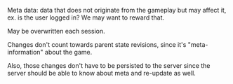 Meta data: data that does not originate from the gameplay
but may affect it, ex. is the user logged in? We may want to reward that.

May be overwritten each session.

Changes don't count towards parent state revisions, since it's "meta-information" about the game.

Also, those changes don't have to be persisted to the server
since the server should be able to know about meta and re-update as well.
